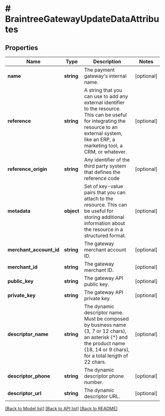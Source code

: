 # # BraintreeGatewayUpdateDataAttributes

## Properties

Name | Type | Description | Notes
------------ | ------------- | ------------- | -------------
**name** | **string** | The payment gateway&#39;s internal name. | [optional]
**reference** | **string** | A string that you can use to add any external identifier to the resource. This can be useful for integrating the resource to an external system, like an ERP, a marketing tool, a CRM, or whatever. | [optional]
**reference_origin** | **string** | Any identifier of the third party system that defines the reference code | [optional]
**metadata** | **object** | Set of key-value pairs that you can attach to the resource. This can be useful for storing additional information about the resource in a structured format. | [optional]
**merchant_account_id** | **string** | The gateway merchant account ID. | [optional]
**merchant_id** | **string** | The gateway merchant ID. | [optional]
**public_key** | **string** | The gateway API public key. | [optional]
**private_key** | **string** | The gateway API private key. | [optional]
**descriptor_name** | **string** | The dynamic descriptor name. Must be composed by business name (3, 7 or 12 chars), an asterisk (*) and the product name (18, 14 or 9 chars), for a total length of 22 chars. | [optional]
**descriptor_phone** | **string** | The dynamic descriptor phone number. | [optional]
**descriptor_url** | **string** | The dynamic descriptor URL. | [optional]

[[Back to Model list]](../../README.md#models) [[Back to API list]](../../README.md#endpoints) [[Back to README]](../../README.md)
